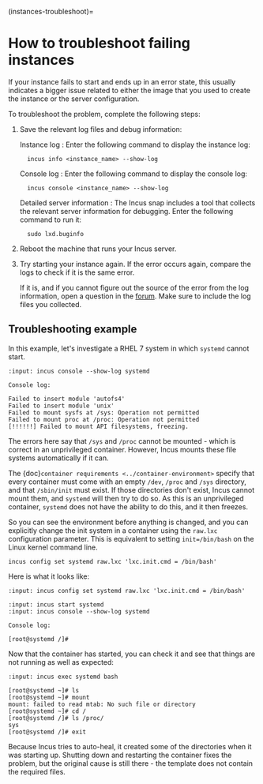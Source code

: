 (instances-troubleshoot)=
# How to troubleshoot failing instances

If your instance fails to start and ends up in an error state, this usually indicates a bigger issue related to either the image that you used to create the instance or the server configuration.

To troubleshoot the problem, complete the following steps:

1. Save the relevant log files and debug information:

   Instance log
   : Enter the following command to display the instance log:

         incus info <instance_name> --show-log

   Console log
   : Enter the following command to display the console log:

         incus console <instance_name> --show-log

   Detailed server information
   : The Incus snap includes a tool that collects the relevant server information for debugging.
     Enter the following command to run it:

         sudo lxd.buginfo

1. Reboot the machine that runs your Incus server.
1. Try starting your instance again.
   If the error occurs again, compare the logs to check if it is the same error.

   If it is, and if you cannot figure out the source of the error from the log information, open a question in the [forum](https://discourse.ubuntu.com/c/lxd/).
   Make sure to include the log files you collected.

## Troubleshooting example

In this example, let's investigate a RHEL 7 system in which `systemd` cannot start.

```{terminal}
:input: incus console --show-log systemd

Console log:

Failed to insert module 'autofs4'
Failed to insert module 'unix'
Failed to mount sysfs at /sys: Operation not permitted
Failed to mount proc at /proc: Operation not permitted
[!!!!!!] Failed to mount API filesystems, freezing.
```

The errors here say that `/sys` and `/proc` cannot be mounted - which is correct in an unprivileged container.
However, Incus mounts these file systems automatically if it can.

The {doc}`container requirements <../container-environment>` specify that every container must come with an empty `/dev`, `/proc` and `/sys` directory, and that `/sbin/init` must exist.
If those directories don't exist, Incus cannot mount them, and `systemd` will then try to do so.
As this is an unprivileged container, `systemd` does not have the ability to do this, and it then freezes.

So you can see the environment before anything is changed, and you can explicitly change the init system in a container using the `raw.lxc` configuration parameter.
This is equivalent to setting `init=/bin/bash` on the Linux kernel command line.

    incus config set systemd raw.lxc 'lxc.init.cmd = /bin/bash'

Here is what it looks like:

```{terminal}
:input: incus config set systemd raw.lxc 'lxc.init.cmd = /bin/bash'

:input: incus start systemd
:input: incus console --show-log systemd

Console log:

[root@systemd /]#
```

Now that the container has started, you can check it and see that things are not running as well as expected:

```{terminal}
:input: incus exec systemd bash

[root@systemd ~]# ls
[root@systemd ~]# mount
mount: failed to read mtab: No such file or directory
[root@systemd ~]# cd /
[root@systemd /]# ls /proc/
sys
[root@systemd /]# exit
```

Because Incus tries to auto-heal, it created some of the directories when it was starting up.
Shutting down and restarting the container fixes the problem, but the original cause is still there - the template does not contain the required files.
